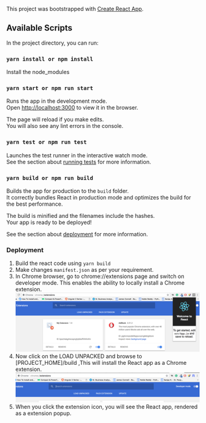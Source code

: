 This project was bootstrapped with [Create React App](https://github.com/facebook/create-react-app).

## Available Scripts

In the project directory, you can run:

### `yarn install or npm install`
Install the node_modules

### `yarn start or npm run start`

Runs the app in the development mode.<br />
Open [http://localhost:3000](http://localhost:3000) to view it in the browser.

The page will reload if you make edits.<br />
You will also see any lint errors in the console.

### `yarn test or npm run test`

Launches the test runner in the interactive watch mode.<br />
See the section about [running tests](https://facebook.github.io/create-react-app/docs/running-tests) for more information.

### `yarn build or npm run build`

Builds the app for production to the `build` folder.<br />
It correctly bundles React in production mode and optimizes the build for the best performance.

The build is minified and the filenames include the hashes.<br />
Your app is ready to be deployed!

See the section about [deployment](https://facebook.github.io/create-react-app/docs/deployment) for more information.

### Deployment

1. Build the react code using `yarn build`
2. Make changes `manifest.json` as per your requirement.
3. In Chrome browser, go to chrome://extensions page and switch on developer mode. This enables the ability to locally install a Chrome extension.
![Test Image 1](assets/1_kA5czD5o5PQGtuiDRO89hQ.png)
4. Now click on the LOAD UNPACKED and browse to [PROJECT_HOME]/build ,This will install the React app as a Chrome extension.
![Test Image 2](assets/1_OaygCwLSwLakyTqCADbmDw.png)
5. When you click the extension icon, you will see the React app, rendered as a extension popup.
